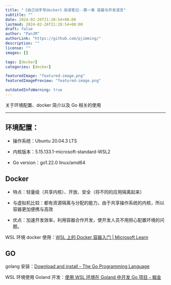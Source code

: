 ```yaml
---
title: "《自己动手写docker》阅读笔记--第一章 容器与开发语言"
subtitle: ""
date: 2024-02-26T21:20:54+08:00
lastmod: 2024-02-26T21:20:54+08:00
draft: false
author: "PanJM"
authorLink: "https://github.com/pjimming/"
description: ""
license: ""
images: []

tags: [docker]
categories: [docker]

featuredImage: "featured-image.png"
featuredImagePreview: "featured-image.png"

outdatedInfoWarning: true
---
```


关于环境配置、docker 简介以及 Go 相关的使用

<!--more-->

---

## 环境配置：

- 操作系统：Ubuntu 20.04.3 LTS

- 内核版本：5.15.133.1-microsoft-standard-WSL2

- Go version：go1.22.0 linux/amd64

## Docker

- 特点：轻量级（共享内核）、开放、安全（将不同的应用隔离起来）

- 与虚拟机比较：都有资源隔离与分配的能力，由于共享操作系统的内核，所以容器更加便携与高效

- 优点：加速开发效率，利用容器合作开发，使开发人员不用担心配置环境的问题。

WSL 环境 docker 使用：[WSL 上的 Docker 容器入门 | Microsoft Learn](https://learn.microsoft.com/zh-cn/windows/wsl/tutorials/wsl-containers)

## GO

golang 安装：[Download and install - The Go Programming Language](https://golang.google.cn/doc/install)

WSL 环境使用 Goland 开发：[使用 WSL 环境在 Goland 中开发 Go 项目 - 掘金](https://juejin.cn/post/7102970555401240607)
